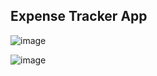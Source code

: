 ## Expense Tracker App

![image](https://user-images.githubusercontent.com/55271617/220889365-cc28f0fa-88c1-4f7b-9c9e-128103ff1f21.png)

![image](https://user-images.githubusercontent.com/55271617/220889550-857aefda-a32b-4662-8003-a899ee223a62.png)

